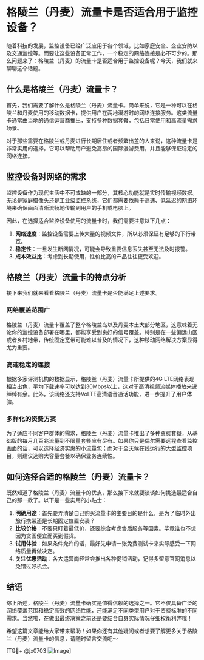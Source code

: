 # 格陵兰（丹麦）流量卡是否适合用于监控设备？

随着科技的发展，监控设备已经广泛应用于各个领域，比如家庭安全、企业安防以及交通监控等。而要让这些设备正常工作，一个稳定的网络连接是必不可少的。那么问题来了：格陵兰（丹麦）的流量卡是否适合用于监控设备呢？今天，我们就来聊聊这个话题。

## 什么是格陵兰（丹麦）流量卡？

首先，我们需要了解什么是格陵兰（丹麦）流量卡。简单来说，它是一种可以在格陵兰和丹麦使用的移动数据卡，提供用户在两地漫游时的网络连接服务。这类流量卡通常由当地的通信运营商推出，支持多种数据套餐，包括日常使用和高流量需求场景。

对于那些需要在格陵兰或丹麦进行长期居住或者频繁出差的人来说，这种流量卡是非常实用的选择。它可以帮助用户避免高昂的国际漫游费用，并且能够保证稳定的网络连接。

## 监控设备对网络的需求

监控设备作为现代生活中不可或缺的一部分，其核心功能就是实时传输视频数据。无论是家庭摄像头还是工业级监控系统，它们都需要依赖于高速、低延迟的网络环境来确保画面清晰流畅地传输到用户的手机或电脑上。

因此，在选择适合监控设备使用的流量卡时，我们需要注意以下几点：

1. **网络速度**：监控设备需要上传大量的视频文件，所以必须保证有足够的下行带宽。
2. **稳定性**：一旦发生断网情况，可能会导致重要信息丢失甚至无法及时报警。
3. **成本效益比**：考虑到长期使用，性价比高的产品往往更受欢迎。

## 格陵兰（丹麦）流量卡的特点分析

接下来我们就来看看格陵兰（丹麦）流量卡是否能满足上述要求。

### 网络覆盖范围广

格陵兰（丹麦）流量卡覆盖了整个格陵兰岛以及丹麦本土大部分地区，这意味着无论你的监控设备部署在哪里，都能享受到良好的信号覆盖。特别是在一些偏远山区或者乡村地带，传统固定宽带可能难以普及的情况下，这种移动网络解决方案显得尤为重要。

### 高速稳定的连接

根据多家评测机构的数据显示，格陵兰（丹麦）流量卡所提供的4G LTE网络表现相当出色，平均下载速率可以达到30Mbps以上，这对于高清视频流媒体播放来说绰绰有余。此外，该网络还支持VoLTE高清语音通话功能，进一步提升了用户体验。

### 多样化的资费方案

为了适应不同客户群体的需求，格陵兰（丹麦）流量卡推出了多种资费套餐，从基础版的每月几百兆流量到不限量套餐应有尽有。如果你只是偶尔需要远程查看监控画面的话，可以选择经济实惠的小流量包；而对于全天候在线运行的大型监控项目，则建议选购大容量套餐以确保业务连续性。

## 如何选择合适的格陵兰（丹麦）流量卡？

既然知道了格陵兰（丹麦）流量卡的优点，那么接下来就要谈谈如何挑选最适合自己的那一款了。以下是一些实用的小贴士：

1. **明确用途**：首先要弄清楚自己购买流量卡的主要目的是什么，是为了临时外出旅行携带还是长期固定位置安装？
2. **比较价格**：不要只盯着最低价，还要综合考虑售后服务等因素。毕竟谁也不想因为贪图便宜而买到假货。
3. **试用体验**：如果条件允许的话，最好先申请一张免费测试卡来实际感受一下网络质量再做决定。
4. **关注优惠活动**：各大运营商经常会推出各种促销活动，记得多留意官网消息以免错过好机会。

## 结语

综上所述，格陵兰（丹麦）流量卡确实是值得信赖的选择之一。它不仅具备广泛的网络覆盖范围和稳定高效的网络性能，还能满足不同类型用户对于资费标准的不同需求。当然啦，在做出最终决策之前还是要结合自身实际情况仔细权衡利弊哦！

希望这篇文章能给大家带来帮助！如果你还有其他疑问或者想要了解更多关于格陵兰（丹麦）流量卡的信息，请随时留言交流吧～ 

[TG💪+ @jx0703 ![Image](https://github.com/user-attachments/assets/dbca1d08-cadb-493c-b0ec-ad6f7a83f270)]